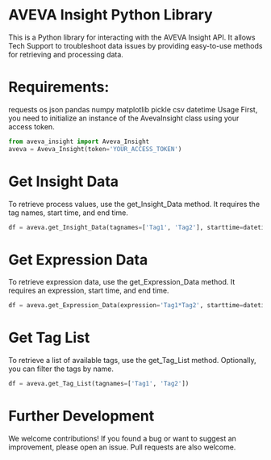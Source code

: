 # AVEVA Insight Python Library
This is a Python library for interacting with the AVEVA Insight API. It allows Tech Support to troubleshoot data issues by providing easy-to-use methods for retrieving and processing data.

# Requirements:
requests
os
json
pandas
numpy
matplotlib
pickle
csv
datetime
Usage
First, you need to initialize an instance of the AvevaInsight class using your access token.

```python
from aveva_insight import Aveva_Insight
aveva = Aveva_Insight(token='YOUR_ACCESS_TOKEN')
```

# Get Insight Data
To retrieve process values, use the get_Insight_Data method. It requires the tag names, start time, and end time.

```python
df = aveva.get_Insight_Data(tagnames=['Tag1', 'Tag2'], starttime=datetime(2023, 1, 1), endtime=datetime(2023, 1, 31), RetrievalMode="Delta")
```

# Get Expression Data
To retrieve expression data, use the get_Expression_Data method. It requires an expression, start time, and end time.

```python
df = aveva.get_Expression_Data(expression='Tag1*Tag2', starttime=datetime(2023, 1, 1), endtime=datetime(2023, 1, 31), RetrievalMode="Delta")
```

# Get Tag List
To retrieve a list of available tags, use the get_Tag_List method. Optionally, you can filter the tags by name.

```python
df = aveva.get_Tag_List(tagnames=['Tag1', 'Tag2'])
```

# Further Development
We welcome contributions! If you found a bug or want to suggest an improvement, please open an issue. Pull requests are also welcome.
